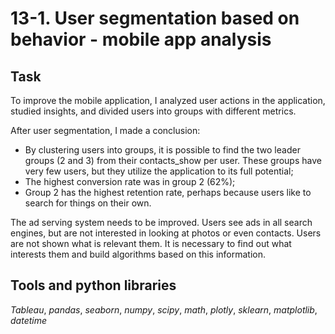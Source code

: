 # 13-1. User segmentation based on behavior - mobile app analysis

## Task

To improve the mobile application, I analyzed user actions in the application, studied insights, and divided users into groups with different metrics.  

After user segmentation, I made a conclusion:

- By clustering users into groups, it is possible to find the two leader groups (2 and 3) from their contacts_show per user. These groups have very few users, but they utilize the application to its full potential;
- The highest conversion rate was in group 2 (62%);
- Group 2 has the highest retention rate, perhaps because users like to search for things on their own.

The ad serving system needs to be improved. Users see ads in all search engines, but are not interested in looking at photos or even contacts. Users are not shown what is relevant them. It is necessary to find out what interests them and build algorithms based on this information.

## Tools and python libraries

*Tableau*, *pandas*, *seaborn*, *numpy*, *scipy*, *math*, *plotly*, *sklearn*, *matplotlib*, *datetime*
